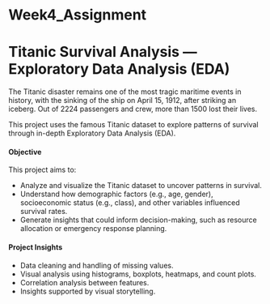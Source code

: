 # Week4_Assignment
<H1>Titanic Survival Analysis — Exploratory Data Analysis (EDA)</H1>
<P>The Titanic disaster remains one of the most tragic maritime events in history, with the sinking of the ship on April 15, 1912, after striking an iceberg. Out of 2224 passengers and crew, more than 1500 lost their lives.

This project uses the famous Titanic dataset to explore patterns of survival through in-depth Exploratory Data Analysis (EDA).

</P>
<H4>Objective</H4>
This project aims to:
<UL>
<LI>Analyze and visualize the Titanic dataset to uncover patterns in survival.</LI>

<LI>Understand how demographic factors (e.g., age, gender), socioeconomic status (e.g., class), and other variables influenced survival rates.</LI>

<LI>Generate insights that could inform decision-making, such as resource allocation or emergency response planning.</LI>
</UL>

<H4>Project Insights</H4>

<UL>
<LI>Data cleaning and handling of missing values.</LI>

<LI>Visual analysis using histograms, boxplots, heatmaps, and count plots.</LI>

<LI>Correlation analysis between features.</LI>

<LI>Insights supported by visual storytelling.</LI>
</UL>

